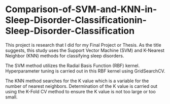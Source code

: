 # Comparison-of-SVM-and-KNN-in-Sleep-Disorder-Classificationin-Sleep-Disorder-Classification

This project is research that I did for my Final Project or Thesis. As the title suggests, this study uses the Support Vector Machine (SVM) and K-Nearest Neighbor (KNN) methods for classifying sleep disorders.

The SVM method utilizes the Radial Basis Function (RBF) kernel. Hyperparameter tuning is carried out in this RBF kernel using GridSearchCV.

The KNN method searches for the K value which is a variable for the number of nearest neighbors. Determination of the K value is carried out using the K-Fold CV method to ensure the K value is not too large or too small.
